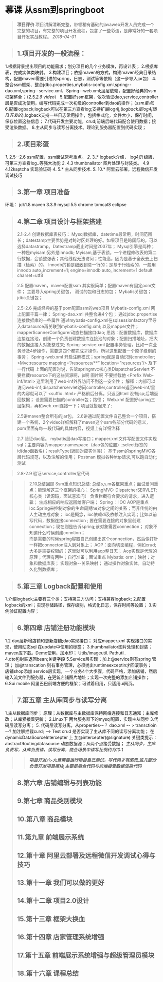 # 慕课 从ssm到springboot
> **项目评价**
项目讲解清晰完整，带领稍有基础的javaweb开发人员完成一个完整的项目，有完整的项目开发流程，包含了一些彩蛋，是非常好的一套项目开发实战教程。
_2018-04-01_

> ## 1.项目开发的一般流程：
1.根据背景提出项目的功能需求；划分项目的几个业务模块，再设计表；
2.根据库表，完成实体类映射。
3.构建项目；依据maven的方式，构建maven经典目录结构，配置maven需要引进的spring，日志，测试等等依赖（这一步导入jar包）
4.整合ssm框架、整合jdbc.properties,mybatis-config.xml,spring--dao.xml,spring--service.xml，Spring--web.xml;层层依赖，配置好经典的ssm框架整合；（_2.5,2.6 video_）
5.配置好ssm框架，依次验证dao,service,controller层是否成功使用，编写代码完成一次初级的controller到dao的操作；（_ssm重点_）
6.配置logback;logback可以在第三方查看log;支持扩展log4j,(_logback是log4j团队开发的_),logback支持一些日志常用操作，包括格式化，文件大小，保存时间，保存位置这些信息；
7.代码开发主要功能，crud;前端后端代码配合使用数据；接受渲染数据。
8.主从同步与读写分离技术。理论到服务器配置到代码实现；

> ## 2.项目彩蛋
_1_. 2.5--2.6 ssm配置，ssm面试常考重点。
_2_. 3_* logback介绍， log4j升级版，可第三方查看log..等强大功能
_3_. 4.3 thumbnailator 图片处理与封装类。 4.9 4.12kaptcha 实现验证码 
_4_. 5.* 主从同步技术.
_5_. 10.* 阿里云部署，远程微信开发调试技巧

> ## 3.第一章 项目准备
环境： jdk1.8 maven 3.3.9 mysql 5.5 chrome tomcat8 eclipse


> ## 4.第二章 项目设计与框架搭建
> 2.1-2.4 创建数据库表技巧：
Mysql数据库，datetime最常用，时间范围长；datestamp主要优势是对跨时区处理的好。如果项目是跨国际的，可以 选择datastramp。Datestramp截止时间是2037年；
Mysql引擎是两种；一种是myisam;另外是innodb;
Myisam,基于表锁。一个进程修改表的第二行数据，会锁整张表；其他线程无法访问；性能高，因为是基于全表去上扫描（检索）的。
Innodb的锁是细致到莫一行的；是基于行检索的，一般用innodb
auto_increment=1; engine=innodb 
auto_increment=1 default charset=utf8

> 2.5 配置maven，maven配置ssm
其实很简单；配置maven有固定pom文件；
主要导入spring关键包，
测试的包和日志的包；
Mybatis关键包；
jdbc关键包；

> 2.5-2.6 完成经典的基于pom配置ssm的web项目
Mybatis-config.xml 网上配置千篇一律；
Spring-dao.xml     共整合进4个包；
通过jdbc.propertise连接数据库的一些属性
通过mybatis-config.xml在sqlsessionfactory里导入datasource再关联到mybatis-config.xml; 以及mapper文件； 
mapperScannerConfigurer动态扫描接口dao;
思路：配置数据库，数据库连接连接池，创建一个负责创建数据库连接池的对象；配置扫描地址，把大的数据连接大对象整过来;
Spring-service.xml  配置事务管理，比如一次业务涉及4步操作，需要这四个都完成才操作。所以这里配置一个原子级别的事务；
Spring-web.xml    开启注解模式；spring就是自动识别conetroller;
                  <Mvc:resource  mapping=”/resources/**” location=”resources”/> 及下一行代码
                 上面的配置时说，告诉springmvc核心类DispatcherServlert 不要拦截resource下的这些资源啊，js啊 图片啊 不要拦截他
                 <Prefix Web-inf/html>       这里利用了web-inf外界访问不到这一安全性；
                解释：内部可以访问web-inf;dispatcherservlet访问controller,controller返回web-inf/里的内容就可以了
                <suffix .html> 严格前后分离。只返回html 没有jsp;后端返回数据；
                设置需要扫描的controller包；路径；
Web.xml   配置好spring三层架构，再和web.xml连接一下；项目就搭起来了;

> 2.5讲maven整合所有的jar包， 2.6讲通过配置文件自己整合一个项目，搭建一个系统，2个video详细解释了maven这个ssm各部分代码的意义，pom里面有每一段代码的具体内容，视频上有详细注释

> 2.7 验证dao层。
mybatis层dao写接口；mapper.xml文件写配置文件实现sql；主要内容为mapper.namespace（dao包的位置）;select标签的id(dao函数名)；resultType(返回对应实体类)；
基于ssm的springMVC各层代码规范，以及注解的使用；
Postman 模拟各种http请求,可以跑自动化测试

> 2.8-2.9 验证service,controller层代码

>> 2.10总结回顾
Ssm重点知识总结: 总结s,s,m各框架重点；面试爱问重点；能理解这三个框架的核心；
SpringMVC:      DispatcherSERVLET;核心类（读源码，面试喜欢问） 
   负责拦截符合要求的请求，进入逻辑；
   生成相应的响应返回给客户端；
Spring：        IOC AOP是重点
   Ioc:Spring来控制对象的生命周期he对象之间的关系；而非传统的由人主动生成对象；
    ioc是概念，ioc依赖di及依赖注入实现；比如以前写代码，数据连接connection ;
    要在需要连接的对象里创建connection；现在则是告诉spring;该对象需要connection；	对象不知道什么时候创建conntion；	
    而是需要的时候spring容器自己创建出这个connection，然后像打针一样把connecton注入到对象上；
   AOP：面向切面编程，例如crud;大多是需要权限的；这里就可以利用aop整日志；
    Aop实现是代理的原理；代理有两种；自行准备；面试重点
Mybatis: orm；映射；对象和数据库表； 实现对象--关系映射；
     通过操作对象实体，自动持久化到数据库；



> ## 5.第三章 Logback配置和使用
1.介绍logback;主要有三个类；支持第三方访问；支持兼容logback;
2.配置logback的xml；实现存储路径，保存级别，格式化日志，保存时间等设置；
3.实例验证配置内容；

> ## 6.第四章 店铺注册功能模块
1.2 dao层新增店铺和更新店铺;dao实现接口；
     对应mapper.xml 实现接口的实现，使用动态sql 在update中使用<set>的标签；
3.thumbnailator图片处理和封装； maven库下载。Demo使用，加水印；
Utils/imageutil. Pathutil.	
4.dto包封装返回bean;关键字段
5.Service层实现；加上@service则有spring 管理； 加@transcation 则有事务管理，必须抛出runtimeexceptin才回滚事务；   
店铺shop添加 service层实现，一个业务4个大步骤，代码严格，添加店铺，然后输入流文件到服务器，在更新店铺图片地址；实现一次完整的添加店铺操作；
6.Sui mobile 阿里巴巴前端方便的框架；可试着用用，只适用ui网页。

> ## 7.第五章 主从库同步与读写分离 
1.主从数据库同步； 原理；从数据库与主数据库保持网络连接和日志通知；主库修改；从库紧接着更新；
2.Linux下 两台服务器下的mysql配置，实现主从同步
3.代码层读写分离； 
5. 代码层读写分离，从properties--？ dao.xml -- > transctioin --?  加注解拦截curd;  --> 
Test crud 是否实现了主从库不同的读写分离功能； 
在dynamicDataSourceIntercepter 上 加@intercepter(@signature)
关键类提示：abstractRoutingdatasource 动态数据源；从两个点接受数据；
_主从同步，主库负责写，从库负责读，读写分离，商业场景中读写比例约为10:1_

>> _**项目开发六-九章需要运行项目自己测试，写代码才有感觉,这几部分负责开发项目模块,主要是后台代码与前端接受数据渲染代码**_

> ## 8.第六章 店铺编辑与列表功能
> ## 9.第七章 商品类别模块
> ## 10.第八章 商品模块
> ## 11.第九章 前端展示系统
> ## 12.第十章 阿里云部署及远程微信开发调试心得与技巧
> ## 13.第十一章 我们可以做的更好
> ## 14.第十二章 项目2.0设计
> ## 15.第十三章 框架大换血
> ## 16.第十四章 店家管理系统增强
> ## 17.第十五章 前端展示系统增强与超级管理员模块
> ## 18.第十六章 课程总结
